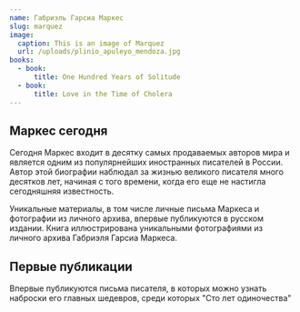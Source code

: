 ```yaml
---
name: Габриэль Гарсиа Маркес
slug: marquez
image:
  caption: This is an image of Marquez
  url: /uploads/plinio_apuleyo_mendoza.jpg
books:
  - book:
      title: One Hundred Years of Solitude
  - book:
      title: Love in the Time of Cholera
---
```



## Маркес сегодня
Сегодня Маркес входит в десятку самых продаваемых авторов мира и является одним из популярнейших иностранных писателей в России. Автор этой биографии наблюдал за жизнью великого писателя много десятков лет, начиная с того времени, когда его еще не настигла сегодняшняя известность.

Уникальные материалы, в том числе личные письма Маркеса и фотографии из личного архива, впервые публикуются в русском издании. Книга иллюстрирована уникальными фотографиями из личного архива Габриэля Гарсиа Маркеса.

## Первые публикации
Впервые публикуются письма писателя, в которых можно узнать наброски его главных шедевров, среди которых "Сто лет одиночества"
